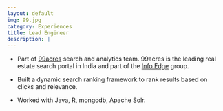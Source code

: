 ```yaml
---
layout: default
img: 99.jpg
category: Experiences
title: Lead Engineer
description: |
---
```


* Part of [99acres](http://www.99acres.com/) search and analytics team. 99acres is the leading real estate search portal in India and part of the [Info Edge](http://www.infoedge.in/) group.

<!--* Developed the search backend using Apache Solr. -->

* Built a dynamic search ranking framework to rank results based on clicks and relevance.

* Worked with Java, R, mongodb, Apache Solr. 
